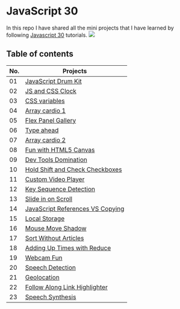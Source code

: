 # JavaScript 30
In this repo I have shared all the mini projects that I have learned by following [Javascript 30](https://javascript30.com/) tutorials.
![](https://javascript30.com/images/JS3-social-share.png)

## Table of contents

| No. | Projects |
| --- | --- |
| 01 | [JavaScript Drum Kit](https://github.com/suraj-py/Javascript-30/tree/master/01%20-%20JavaScript%20Drum%20Kit) |
| 02 | [JS and CSS Clock](https://github.com/suraj-py/Javascript-30/tree/master/02%20-%20JS%20and%20CSS%20Clock) |
| 03 | [CSS variables](https://github.com/suraj-py/Javascript-30/tree/master/03%20-%20CSS%20Variables) |
| 04 | [Array cardio 1](https://github.com/suraj-py/Javascript-30/tree/master/04%20-%20Array%20Cardio%20Day%201) |
| 05 | [Flex Panel Gallery](https://github.com/suraj-py/Javascript-30/tree/master/05%20-%20Flex%20Panel%20Gallery) |
| 06 | [Type ahead](https://github.com/suraj-py/Javascript-30/tree/master/06%20-%20Type%20Ahead) |
| 07 | [Array cardio 2](https://github.com/suraj-py/Javascript-30/tree/master/07%20-%20Array%20Cardio%20Day%202) |
| 08 | [Fun with HTML5 Canvas](https://github.com/suraj-py/Javascript-30/tree/master/08%20-%20Fun%20with%20HTML5%20Canvas) |
| 09 | [Dev Tools Domination](https://github.com/suraj-py/Javascript-30/tree/master/09%20-%20Dev%20Tools%20Domination) |
| 10 | [Hold Shift and Check Checkboxes](https://github.com/suraj-py/Javascript-30/tree/master/10%20-%20Hold%20Shift%20and%20Check%20Checkboxes) |
| 11 | [Custom Video Player](https://github.com/suraj-py/Javascript-30/tree/master/11%20-%20Custom%20Video%20Player) |
| 12 | [Key Sequence Detection](https://github.com/suraj-py/Javascript-30/tree/master/12%20-%20Key%20Sequence%20Detection) |
| 13 | [Slide in on Scroll](https://github.com/suraj-py/Javascript-30/tree/master/13%20-%20Slide%20in%20on%20Scroll) |
| 14 | [JavaScript References VS Copying](https://github.com/suraj-py/Javascript-30/tree/master/14%20-%20JavaScript%20References%20VS%20Copying) |
| 15 | [Local Storage](https://github.com/suraj-py/Javascript-30/tree/master/15%20-%20LocalStorage) |
| 16 | [Mouse Move Shadow](https://github.com/suraj-py/Javascript-30/tree/master/16%20-%20Mouse%20Move%20Shadow) |
| 17 | [Sort Without Articles](https://github.com/suraj-py/Javascript-30/tree/master/17%20-%20Sort%20Without%20Articles) |
| 18 | [Adding Up Times with Reduce](https://github.com/suraj-py/Javascript-30/tree/master/18%20-%20Adding%20Up%20Times%20with%20Reduce) |
| 19 | [Webcam Fun](https://github.com/suraj-py/Javascript-30/tree/master/19%20-%20Webcam%20Fun) |
| 20 | [Speech Detection](https://github.com/suraj-py/Javascript-30/tree/master/20%20-%20Speech%20Detection) |
| 21 | [Geolocation](https://github.com/suraj-py/Javascript-30/tree/master/21%20-%20Geolocation) |
| 22 | [Follow Along Link Highlighter](https://github.com/suraj-py/Javascript-30/tree/master/22%20-%20Follow%20Along%20Link%20Highlighter) |
| 23 | [Speech Synthesis](https://github.com/suraj-py/Javascript-30/tree/master/23%20-%20Speech%20Synthesis) |
